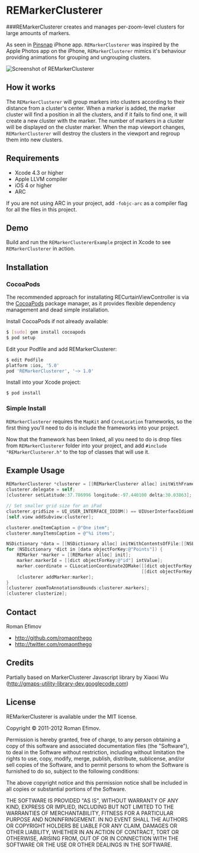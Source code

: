 # REMarkerClusterer
###REMarkerClusterer creates and manages per-zoom-level clusters for large amounts of markers.

As seen in [Pinsnap](http://itunes.apple.com/us/app/pinsnap/id457407067?mt=8) iPhone app. `REMarkerClusterer` was inspired by the Apple Photos app on the iPhone, `REMarkerClusterer` mimics it's behaviour providing animations for grouping and ungrouping clusters.

![Screenshot of REMarkerClusterer](https://github.com/romaonthego/REMarkerClusterer/raw/master/Screenshot.png "REMarkerClusterer Screenshot")

## How it works
The `REMarkerClusterer` will group markers into clusters according to their distance from a cluster's center. When a marker is added, the marker cluster will find a position in all the clusters, and if it fails to find one, it will create a new cluster with the marker. The number of markers in a cluster will be displayed on the cluster marker. When the map viewport changes, `REMarkerClusterer` will destroy the clusters in the viewport and regroup them into new clusters.

## Requirements
* Xcode 4.3 or higher
* Apple LLVM compiler
* iOS 4 or higher
* ARC

If you are not using ARC in your project, add `-fobjc-arc` as a compiler flag for all the files in this project.

## Demo

Build and run the `REMarkerClustererExample` project in Xcode to see `REMarkerClusterer` in action.

## Installation

### CocoaPods

The recommended approach for installating RECurtainViewController is via the [CocoaPods](http://cocoapods.org/) package manager, as it provides flexible dependency management and dead simple installation.

Install CocoaPods if not already available:

``` bash
$ [sudo] gem install cocoapods
$ pod setup
```

Edit your Podfile and add REMarkerClusterer:

``` bash
$ edit Podfile
platform :ios, '5.0'
pod 'REMarkerClusterer', '~> 1.0'
```

Install into your Xcode project:

``` bash
$ pod install
```

### Simple Install

`REMarkerClusterer` requires the `MapKit` and `CoreLocation` frameworks, so the first thing you'll need to do is include the frameworks into your project.

Now that the framework has been linked, all you need to do is drop files from `REMarkerClusterer` folder into your project, and add `#include "REMarkerClusterer.h"` to the top of classes that will use it.

## Example Usage

``` objective-c
REMarkerClusterer *clusterer = [[REMarkerClusterer alloc] initWithFrame:CGRectMake(0, 0, self.view.frame.size.width, self.view.frame.size.height)];
clusterer.delegate = self;
[clusterer setLatitude:37.786996 longitude:-97.440100 delta:30.03863];

// Set smaller grid size for an iPad
clusterer.gridSize = UI_USER_INTERFACE_IDIOM() == UIUserInterfaceIdiomPhone ? 25 : 20;
[self.view addSubview:clusterer];

clusterer.oneItemCaption = @"One item";
clusterer.manyItemsCaption = @"%i items";

NSDictionary *data = [[NSDictionary alloc] initWithContentsOfFile:[[NSBundle mainBundle] pathForResource:@"Points" ofType:@"plist"]];
for (NSDictionary *dict in [data objectForKey:@"Points"]) {
    REMarker *marker = [[REMarker alloc] init];
    marker.markerId = [[dict objectForKey:@"id"] intValue];
    marker.coordinate = CLLocationCoordinate2DMake([[dict objectForKey:@"latitude"] floatValue],
                                                   [[dict objectForKey:@"longitude"] floatValue]);
    [clusterer addMarker:marker];
}
[clusterer zoomToAnnotationsBounds:clusterer.markers];
[clusterer clusterize];
```

## Contact

Roman Efimov

- http://github.com/romaonthego
- http://twitter.com/romaonthego

## Credits

Partially based on MarkerClusterer Javascript library by Xiaoxi Wu (http://gmaps-utility-library-dev.googlecode.com)

## License

REMarkerClusterer is available under the MIT license.

Copyright © 2011-2012 Roman Efimov.

Permission is hereby granted, free of charge, to any person obtaining a copy of this software and associated documentation files (the "Software"), to deal in the Software without restriction, including without limitation the rights to use, copy, modify, merge, publish, distribute, sublicense, and/or sell copies of the Software, and to permit persons to whom the Software is furnished to do so, subject to the following conditions:

The above copyright notice and this permission notice shall be included in all copies or substantial portions of the Software.

THE SOFTWARE IS PROVIDED "AS IS", WITHOUT WARRANTY OF ANY KIND, EXPRESS OR IMPLIED, INCLUDING BUT NOT LIMITED TO THE WARRANTIES OF MERCHANTABILITY, FITNESS FOR A PARTICULAR PURPOSE AND NONINFRINGEMENT. IN NO EVENT SHALL THE AUTHORS OR COPYRIGHT HOLDERS BE LIABLE FOR ANY CLAIM, DAMAGES OR OTHER LIABILITY, WHETHER IN AN ACTION OF CONTRACT, TORT OR OTHERWISE, ARISING FROM, OUT OF OR IN CONNECTION WITH THE SOFTWARE OR THE USE OR OTHER DEALINGS IN THE SOFTWARE.
